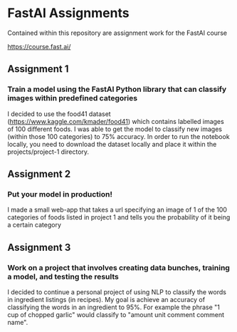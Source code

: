 # FastAI Assignments

Contained within this repository are assignment work for the FastAI course

https://course.fast.ai/

## Assignment 1

### Train a model using the FastAI Python library that can classify images within predefined categories

I decided to use the food41 dataset (https://www.kaggle.com/kmader/food41) which contains labelled images of 100 different foods. I was able to get the model to classify new images (within those 100 categories) to 75% accuracy. In order to run the notebook locally, you need to download the dataset locally and place it within the projects/project-1 directory. 

## Assignment 2

### Put your model in production!

I made a small web-app that takes a url specifying an image of 1 of the 100 categories of foods listed in project 1 and tells you the probability of it being a certain category

## Assignment 3

### Work on a project that involves creating data bunches, training a model, and testing the results

I decided to continue a personal project of using NLP to classify the words in ingredient listings (in recipes). My goal is achieve an accuracy of classifying the words in an ingredient to 95%. For example the phrase "1 cup of chopped garlic" would classify to "amount unit comment comment name". 
